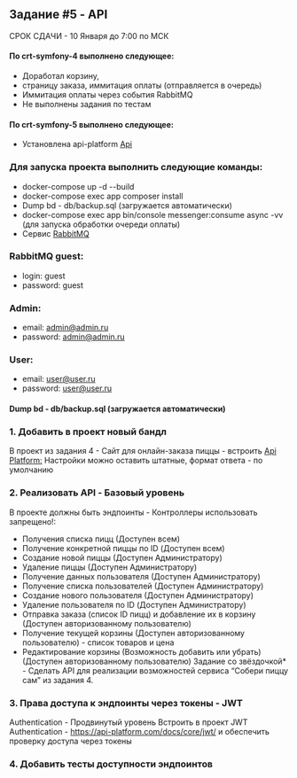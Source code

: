 ## Задание #5 - API
СРОК СДАЧИ - 10 Января до 7:00 по МСК

#### По crt-symfony-4 выполнено следующее:
* Доработал корзину, 
* страницу заказа, иммитация оплаты (отправляется в очередь)
* Иммитация оплаты через события RabbitMQ
* Не выполнены задания по тестам

#### По crt-symfony-5 выполнено следующее:
* Установлена api-platform
[Api](https://localhost/api)


### Для запуска проекта выполнить следующие команды:

* docker-compose up -d --build
* docker-compose exec app composer install
* Dump bd - db/backup.sql (загружается автоматически)
* docker-compose exec app bin/console messenger:consume async -vv (для запуска  обработки очереди оплаты)
* Сервис [RabbitMQ](http://localhost:15672)
### RabbitMQ guest:
* login: guest
* password: guest


### Admin:
* email: admin@admin.ru
* password: admin@admin.ru
### User:
* email: user@user.ru
* password: user@user.ru

#### Dump bd - db/backup.sql (загружается автоматически)

### 1. Добавить в проект новый бандл
В проект из задания 4 - Сайт для онлайн-заказа пиццы - встроить 
[Api Platform:](https://api-platform.com/) 
Настройки можно оставить штатные, формат ответа - по умолчанию
### 2. Реализовать API - Базовый уровень
В проекте должны быть эндпоинты - Контроллеры использовать
запрещено!:
* Получения списка пицц (Доступен всем)
* Получение конкретной пиццы по ID (Доступен всем)
* Создание новой пиццы (Доступен Администратору)
* Удаление пиццы (Доступен Администратору)
* Получение данных пользователя (Доступен Администратору)
* Получение списка пользователей (Доступен Администратору)
* Создание нового пользователя (Доступен Администратору)
* Удаление пользователя по ID (Доступен Администратору)
* Отправка заказа (список ID пицц) и добавление их в корзину
(Доступен авторизованному пользователю)
* Получение текущей корзины (Доступен авторизованному
пользователю) - список товаров и цена
* Редактирование корзины (Возможность добавить или убрать)
(Доступен авторизованному пользователю)
Задание со звёздочкой* - Сделать API для реализации возможностей
сервиса “Собери пиццу сам” из задания 4.
### 3. Права доступа к эндпоинты через токены - JWT
Authentication - Продвинутый уровень
Встроить в проект JWT Authentication -
https://api-platform.com/docs/core/jwt/ и обеспечить проверку доступа через
токены
### 4. Добавить тесты доступности эндпоинтов
